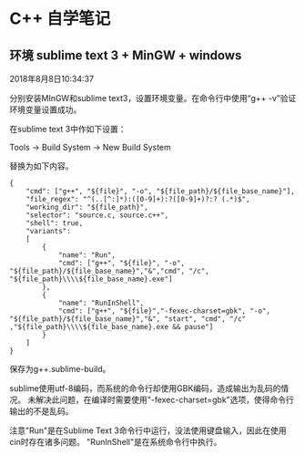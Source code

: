 # C++ 自学笔记

## 环境 sublime text 3 + MinGW + windows

2018年8月8日10:34:37

分别安装MInGW和sublime text3，设置环境变量。在命令行中使用“g++ -v”验证环境变量设置成功。

在sublime text 3中作如下设置：

Tools -> Build System -> New Build System

替换为如下内容。

```
{
    "cmd": ["g++", "${file}", "-o", "${file_path}/${file_base_name}"], 
    "file_regex": "^(..[^:]*):([0-9]+):?([0-9]+)?:? (.*)$",
    "working_dir": "${file_path}",
    "selector": "source.c, source.c++",
    "shell": true,
    "variants":
    [
        {
            "name": "Run",
            "cmd": ["g++", "${file}", "-o", "${file_path}/${file_base_name}","&","cmd", "/c", "${file_path}\\\\${file_base_name}.exe"]
        },
        {
            "name": "RunInShell",
            "cmd": ["g++", "${file}","-fexec-charset=gbk", "-o", "${file_path}/${file_base_name}","&", "start", "cmd", "/c" ,"${file_path}\\\\${file_base_name}.exe && pause"]
        }
    ]
}
```
保存为g++.sublime-build。

sublime使用utf-8编码，而系统的命令行却使用GBK编码，造成输出为乱码的情况。
未解决此问题，在编译时需要使用"-fexec-charset=gbk"选项，使得命令行输出的不是乱码。

注意"Run"是在Sublime Text 3命令行中运行，没法使用键盘输入，因此在使用cin时存在诸多问题。
"RunInShell"是在系统命令行中执行。 
